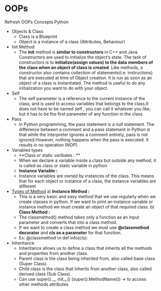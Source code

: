 # OOPs
Refresh OOPs Concepts Python
  + Objects & Class
    * Class is a Blueprint
    * Object is a instance of a class (Attributes, Behaviour)
  + Init Method
    * The __init__ method is **similar to constructors** in C++ and Java. Constructors are used to initialize the object’s state. The task of constructors is to **initialize(assign values) to the data members of the class when an object of class is created**. Like methods, a constructor also contains collection of statements(i.e. instructions) that are executed at time of Object creation. It is run as soon as an object of a class is instantiated. The method is useful to do any initialization you want to do with your object.
  + Self
    * The self parameter is a reference to the current instance of the class, and is used to access variables that belongs to the class.It does not have to be named self , you can call it whatever you like, but it has to be the first parameter of any function in the class.
  + Pass
    * In Python programming, the pass statement is a null statement. The difference between a comment and a pass statement in Python is that while the interpreter ignores a comment entirely, pass is not ignored.However, nothing happens when the pass is executed. It results in no operation (NOP).
  + Variables types
    * **Class or static varibales : **
    * When we declare a variable inside a class but outside any method, it is called as class or static variable in python
    * **Instance Variable :** 
    * Instance variables are owned by instances of the class. This means that for each object or instance of a class, the instance variables are different
  + [Types of Method](https://www.studytonight.com/post/methods-in-python-instance-class-and-static-method)
    a) **Instance Method :**
    * This is a very basic and easy method that we use regularly when we create classes in python. If we want to print an instance variable or instance method we must create an object of that required class.
    b) **Class Method :**
    * The classmethod() method takes only a function as an input parameter and converts that into a class method.
    * If we want to create a class method we must use **@classmethod decorator** and **cls as a parameter** for that function.
    * Ex: @classmethod \n def info(cls):
  + Inheritance
    * Inheritance allows us to define a class that inherits all the methods and properties from another class.
    * Parent class is the class being inherited from, also called base class (Super Class).
    * Child class is the class that inherits from another class, also called derived class (Sub Class).
    * Can use super().__ init__() (super().MethodName()) -> to access other methods attributes
